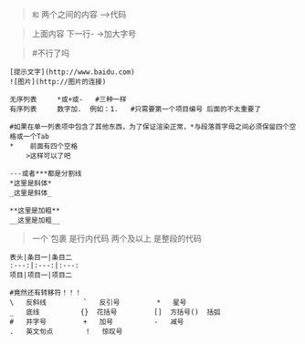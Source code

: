 >```和``` 两个之间的内容 -->代码

>上面内容 下一行-     ->加大字号

>#不行了吗
```
[提示文字](http://www.baidu.com)
![图片](http://图片的连接)
```
```
无序列表     *或+或-   #三种一样
有序列表     数字加.  例如：1.   #只需要第一个项目编号 后面的不太重要了

#如果在单一列表项中包含了其他东西，为了保证渲染正常，*与段落首字母之间必须保留四个空格或一个Tab
*    前面有四个空格
	>这样可以了吧
```
```
---或者***都是分割线
*这里是斜体*
_这里是斜体_

**这里是加粗**
__这里是加粗__
```
> 一个`包裹 是行内代码  两个及以上 是整段的代码

```#这里是表格处理
表头|条目一|条目二
:---:|:---:|:---:
项目|项目一|项目二
```
```
#竟然还有转移符！！！
\   反斜线			`   反引号			*   星号
_   底线			{}  花括号			[]  方括号()  括弧
#   井字号			+   加号			-   减号
.   英文句点		!   惊叹号
```
